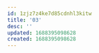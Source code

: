```yaml
---
id: 1zjz7z4ke7d85cdnhl3kitw
title: '03'
desc: ''
updated: 1688395098628
created: 1688395098628
---
```

